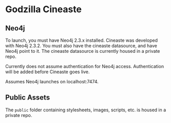 # Godzilla Cineaste

## Neo4j
To launch, you must have Neo4j 2.3.x installed. Cineaste was developed with Neo4j 2.3.2. You must also have the cineaste datasource, and have Neo4j point to it. The cineaste datasource is currently housed in a private repo.

Currently does not assume authentication for Neo4j access. Authentication will be added before Cineaste goes live.

Assumes Neo4j launches on localhost:7474.

## Public Assets
The `public` folder containing stylesheets, images, scripts, etc. is housed in a private repo.
